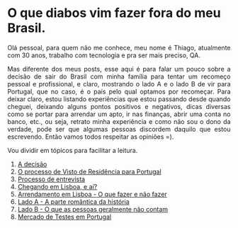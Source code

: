 # O que diabos vim fazer fora do meu Brasil.

<p align="justify">
Olá pessoal, para quem não me conhece, meu nome é Thiago, atualmente com 30 anos, trabalho com tecnologia e pra ser mais preciso, QA.

<p align="justify">
Mas diferente dos meus posts, esse aqui é para falar um pouco sobre a decisão de sair do Brasil com minha família para tentar um recomeço pessoal e profissional, e claro, mostrando o lado A e o lado B de vir para Portugal, que no caso, é o país pelo qual optamos por recomeçar. Para deixar claro, estou listando experiências que estou passando desde quando cheguei, deixando alguns pontos positivos e negativos, dicas diversas como se portar para arrendar um apto, ir nas finanças, abrir uma conta no banco, etc., ou seja, retrato minha experiência e como não sou o dono da verdade, pode ser que algumas pessoas discordem daquilo que estou escrevendo. Então vamos todos respeitar as opiniões =).

Vou dividir em tópicos para facilitar a leitura.

1. [A decisão](https://github.com/thiagomarquessp/ladoA-ladoB-MorarFora/blob/master/a-decisao.md)
2. [O processo de Visto de Residência para Portugal](https://github.com/thiagomarquessp/ladoA-ladoB-MorarFora/blob/master/processo-de-visto.md)
3. [Processo de entrevista](https://github.com/thiagomarquessp/ladoA-ladoB-MorarFora/blob/master/processo-entrevista.md)
4. [Chegando em Lisboa, e aí?](https://github.com/thiagomarquessp/ladoA-ladoB-MorarFora/blob/master/cheguei-eagora.md)
5. [Arrendamento em Lisboa - O que fazer e não fazer](https://github.com/thiagomarquessp/ladoA-ladoB-MorarFora/blob/master/arrendamento-dicas.md)
6. [Lado A - A parte romântica da história](https://github.com/thiagomarquessp/ladoA-ladoB-MorarFora/blob/master/ladoA-romantismo.md)
7. [Lado B - O que as pessoas geralmente não contam](https://github.com/thiagomarquessp/ladoA-ladoB-MorarFora/blob/master/ladoB-nemtodoscontam.md)
8. [Mercado de Testes em Portugal](WIP)
